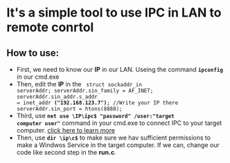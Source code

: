 # It's a simple tool to use IPC in LAN to remote conrtol
## How to use:
- First, we need to know our **IP** in our LAN. Useing the command **<code>ipconfig</code>** in our cmd.exe
- Then, edit the **IP** in the <code>
struct sockaddr_in serverAddr;
serverAddr.sin_family = AF_INET;
serverAddr.sin_addr.s_addr = inet_addr **("192.168.123.7")**; //Write your IP there
serverAddr.sin_port = htons(8888);</code>
- Third, use **<code>net use \\IP\ipc$ "password" /user:"target computer user"</code>** command in your cmd.exe to connect IPC to your target computer. [click here to learn more](https://learn.microsoft.com/en-us/previous-versions/windows/it-pro/windows-server-2012-R2-and-2012/gg651155(v=ws.11))
- Then, use **<code>dir \\ip\c$</code>** to make sure we hav sufficient permissions to make a Windwos Service in the target computer. If we can, change our code like second step in the **run.c**. 
